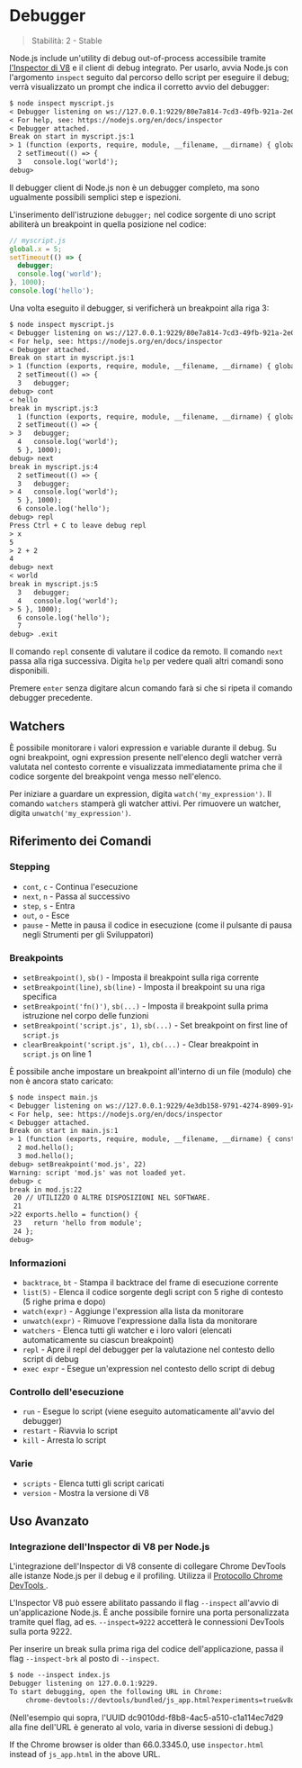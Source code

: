 # Debugger

<!--introduced_in=v0.9.12-->

> Stabilità: 2 - Stable

<!-- type=misc -->

Node.js include un'utility di debug out-of-process accessibile tramite [l'Inspector di V8](#debugger_v8_inspector_integration_for_node_js) e il client di debug integrato. Per usarlo, avvia Node.js con l'argomento `inspect` seguito dal percorso dello script per eseguire il debug; verrà visualizzato un prompt che indica il corretto avvio del debugger:

```txt
$ node inspect myscript.js
< Debugger listening on ws://127.0.0.1:9229/80e7a814-7cd3-49fb-921a-2e02228cd5ba
< For help, see: https://nodejs.org/en/docs/inspector
< Debugger attached.
Break on start in myscript.js:1
> 1 (function (exports, require, module, __filename, __dirname) { global.x = 5;
  2 setTimeout(() => {
  3   console.log('world');
debug>
```

Il debugger client di Node.js non è un debugger completo, ma sono ugualmente possibili semplici step e ispezioni.

L'inserimento dell'istruzione `debugger;` nel codice sorgente di uno script abiliterà un breakpoint in quella posizione nel codice:
```js
// myscript.js
global.x = 5;
setTimeout(() => {
  debugger;
  console.log('world');
}, 1000);
console.log('hello');
```

Una volta eseguito il debugger, si verificherà un breakpoint alla riga 3:

```txt
$ node inspect myscript.js
< Debugger listening on ws://127.0.0.1:9229/80e7a814-7cd3-49fb-921a-2e02228cd5ba
< For help, see: https://nodejs.org/en/docs/inspector
< Debugger attached.
Break on start in myscript.js:1
> 1 (function (exports, require, module, __filename, __dirname) { global.x = 5;
  2 setTimeout(() => {
  3   debugger;
debug> cont
< hello
break in myscript.js:3
  1 (function (exports, require, module, __filename, __dirname) { global.x = 5;
  2 setTimeout(() => {
> 3   debugger;
  4   console.log('world');
  5 }, 1000);
debug> next
break in myscript.js:4
  2 setTimeout(() => {
  3   debugger;
> 4   console.log('world');
  5 }, 1000);
  6 console.log('hello');
debug> repl
Press Ctrl + C to leave debug repl
> x
5
> 2 + 2
4
debug> next
< world
break in myscript.js:5
  3   debugger;
  4   console.log('world');
> 5 }, 1000);
  6 console.log('hello');
  7
debug> .exit
```

Il comando `repl` consente di valutare il codice da remoto. Il comando `next` passa alla riga successiva. Digita `help` per vedere quali altri comandi sono disponibili.

Premere `enter` senza digitare alcun comando farà si che si ripeta il comando debugger precedente.

## Watchers

È possibile monitorare i valori expression e variable durante il debug. Su ogni breakpoint, ogni expression presente nell'elenco degli watcher verrà valutata nel contesto corrente e visualizzata immediatamente prima che il codice sorgente del breakpoint venga messo nell'elenco.

Per iniziare a guardare un expression, digita `watch('my_expression')`. Il comando `watchers` stamperà gli watcher attivi. Per rimuovere un watcher, digita `unwatch('my_expression')`.

## Riferimento dei Comandi

### Stepping

* `cont`, `c` - Continua l'esecuzione
* `next`, `n` - Passa al successivo
* `step`, `s` - Entra
* `out`, `o` - Esce
* `pause` - Mette in pausa il codice in esecuzione (come il pulsante di pausa negli Strumenti per gli Sviluppatori)

### Breakpoints

* `setBreakpoint()`, `sb()` - Imposta il breakpoint sulla riga corrente
* `setBreakpoint(line)`, `sb(line)` - Imposta il breakpoint su una riga specifica
* `setBreakpoint('fn()')`, `sb(...)` - Imposta il breakpoint sulla prima istruzione nel corpo delle funzioni
* `setBreakpoint('script.js', 1)`, `sb(...)` - Set breakpoint on first line of `script.js`
* `clearBreakpoint('script.js', 1)`, `cb(...)` - Clear breakpoint in `script.js` on line 1

È possibile anche impostare un breakpoint all'interno di un file (modulo) che non è ancora stato caricato:

```txt
$ node inspect main.js
< Debugger listening on ws://127.0.0.1:9229/4e3db158-9791-4274-8909-914f7facf3bd
< For help, see: https://nodejs.org/en/docs/inspector
< Debugger attached.
Break on start in main.js:1
> 1 (function (exports, require, module, __filename, __dirname) { const mod = require('./mod.js');
  2 mod.hello();
  3 mod.hello();
debug> setBreakpoint('mod.js', 22)
Warning: script 'mod.js' was not loaded yet.
debug> c
break in mod.js:22
 20 // UTILIZZO O ALTRE DISPOSIZIONI NEL SOFTWARE.
 21
>22 exports.hello = function() {
 23   return 'hello from module';
 24 };
debug>
```

### Informazioni

* `backtrace`, `bt` - Stampa il backtrace del frame di esecuzione corrente
* `list(5)` - Elenca il codice sorgente degli script con 5 righe di contesto (5 righe prima e dopo)
* `watch(expr)` - Aggiunge l'expression alla lista da monitorare
* `unwatch(expr)` - Rimuove l'expressione dalla lista da monitorare
* `watchers` - Elenca tutti gli watcher e i loro valori (elencati automaticamente su ciascun breakpoint)
* `repl` - Apre il repl del debugger per la valutazione nel contesto dello script di debug
* `exec expr` - Esegue un'expression nel contesto dello script di debug

### Controllo dell'esecuzione

* `run` - Esegue lo script (viene eseguito automaticamente all'avvio del debugger)
* `restart` - Riavvia lo script
* `kill` - Arresta lo script

### Varie

* `scripts` - Elenca tutti gli script caricati
* `version` - Mostra la versione di V8

## Uso Avanzato

### Integrazione dell'Inspector di V8 per Node.js

L'integrazione dell'Inspector di V8 consente di collegare Chrome DevTools alle istanze Node.js per il debug e il profiling. Utilizza il [Protocollo Chrome DevTools ](https://chromedevtools.github.io/devtools-protocol/).

L'Inspector V8 può essere abilitato passando il flag `--inspect` all'avvio di un'applicazione Node.js. È anche possibile fornire una porta personalizzata tramite quel flag, ad es. `--inspect=9222` accetterà le connessioni DevTools sulla porta 9222.

Per inserire un break sulla prima riga del codice dell'applicazione, passa il flag `--inspect-brk` al posto di `--inspect`.

```txt
$ node --inspect index.js
Debugger listening on 127.0.0.1:9229.
To start debugging, open the following URL in Chrome:
    chrome-devtools://devtools/bundled/js_app.html?experiments=true&v8only=true&ws=127.0.0.1:9229/dc9010dd-f8b8-4ac5-a510-c1a114ec7d29
```

(Nell'esempio qui sopra, l'UUID dc9010dd-f8b8-4ac5-a510-c1a114ec7d29 alla fine dell'URL è generato al volo, varia in diverse sessioni di debug.)

If the Chrome browser is older than 66.0.3345.0, use `inspector.html` instead of `js_app.html` in the above URL.
